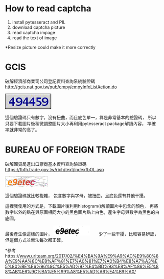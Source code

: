 # How to read captcha

1. install pytesseract and PIL
2. download captcha picture
3. read captcha impage
4. read the text of image

*Resize picture could make it more correctly 



# GCIS
破解經濟部商業司公司登記資料查詢系統驗證碼  
http://gcis.nat.gov.tw/pub/cmpy/cmpyInfoListAction.do

![alt text](https://github.com/shihs/read-captcha/blob/master/GCIS/pic.jpg)    

這個驗證碼只有數字，沒有扭曲，而且底色單一，算是非常基本的驗證碼，
所以只要下載圖片後稍微調整圖片大小再利用pytesseract package解讀內容，
準確率就非常的高了。         


# BUREAU OF FOREIGN TRADE
破解國貿局進出口廠商基本資料查詢驗證碼 
https://fbfh.trade.gov.tw/rich/text/indexfbOL.asp  

![alt text](https://github.com/shihs/read-captcha/blob/master/BUREAU%20OF%20FOREIGN%20TRADE/pic.png)        

這個驗證碼就比較複雜，
包含數字與字母，被扭曲，且底色還有其他干擾。

這裡我使用的方式是，下載圖片後利用histogram()解讀圖片中包含的顏色，
再將數字以外的點在與原圖相同大小的黑色圖片點上白色，產生字母與數字為黑色的白底圖。

最後產生像這樣的圖片， 
![alt text](https://github.com/shihs/read-captcha/blob/master/BUREAU%20OF%20FOREIGN%20TRADE/pic2.png)        
少了一些干擾，比較容易辨認，但這個方式並無法每次都正確。

*參考https://www.urlteam.org/2017/02/%E4%BA%9A%E9%A9%AC%E9%80%8A%E9%AA%8C%E8%AF%81%E7%A0%81%E7%A0%B4%E8%A7%A3%E5%80%BE%E6%96%9C%E5%AD%97%E4%BD%93%E8%AF%86%E5%88%AB%E6%9C%BA%E5%99%A8%E5%AD%A6%E4%B9%A0/






